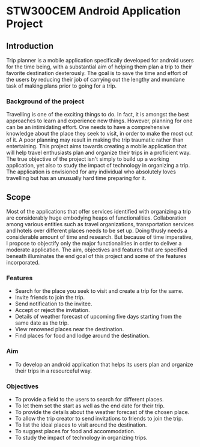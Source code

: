 # STW300CEM Android Application Project 

## Introduction
Trip planner is a mobile application specifically developed for android users for the time being, with a substantial aim of helping them plan a trip to their favorite destination dexterously. The goal is to save the time and effort of the users by reducing their job of carrying out the lengthy and mundane task of making plans prior to going for a trip.

### Background of the project
Travelling is one of the exciting things to do. In fact, it is amongst the best approaches to learn and experience new things. However, planning for one can be an intimidating effort. One needs to have a comprehensive knowledge about the place they seek to visit, in order to make the most out of it. A poor planning may result in making the trip traumatic rather than entertaining. This project aims towards creating a mobile application that will help travel enthusiasts plan and organize their trips in a proficient way.  The true objective of the project isn't simply to build up a working application, yet also to study the impact of technology in organizing a trip.
The application is envisioned for any individual who absolutely loves travelling but has an unusually hard time preparing for it.

## Scope
Most of the applications that offer services identified with organizing a trip are considerably huge embodying heaps of functionalities. Collaboration among various entities such as travel organizations, transportation services and hotels over different places needs to be set up. Doing thusly needs a considerable amount of time and research. But because of time imperative, I propose to objectify only the major functionalities in order to deliver a moderate application. The aim, objectives and features that are specified beneath illuminates the end goal of this project and some of the features incorporated. 

### Features
-	Search for the place you seek to visit and create a trip for the same.
-	Invite friends to join the trip.
-	Send notification to the invitee.
-	Accept or reject the invitation.
-	Details of weather forecast of upcoming five days starting from the same date as the trip.
-	View renowned places near the destination.
-	Find places for food and lodge around the destination. 

### Aim
-	To develop an android application that helps its users plan and organize their trips in a resourceful way.

### Objectives
-	To provide a field to the users to search for different places.
-	To let them set the start as well as the end date for their trip.
-	To provide the details about the weather forecast of the chosen place.
-	To allow the trip creator to send invitations to friends to join the trip.
-	To list the ideal places to visit around the destination.
-	To suggest places for food and accommodation.
-	To study the impact of technology in organizing trips.

